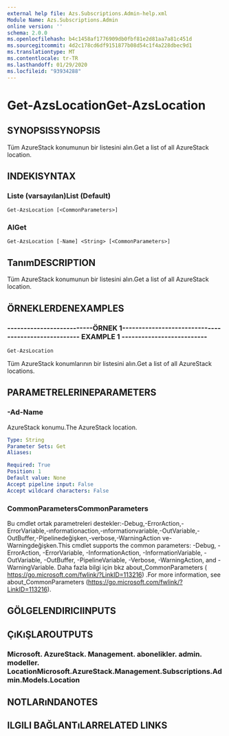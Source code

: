```yaml
---
external help file: Azs.Subscriptions.Admin-help.xml
Module Name: Azs.Subscriptions.Admin
online version: ''
schema: 2.0.0
ms.openlocfilehash: b4c1458af1776909db0fbf81e2d81aa7a81c451d
ms.sourcegitcommit: 4d2c178cd6df9151877b08d54c1f4a228dbec9d1
ms.translationtype: MT
ms.contentlocale: tr-TR
ms.lasthandoff: 01/29/2020
ms.locfileid: "93934288"
---
```

# <span data-ttu-id="4de35-101">Get-AzsLocation</span><span class="sxs-lookup"><span data-stu-id="4de35-101">Get-AzsLocation</span></span>

## <span data-ttu-id="4de35-102">SYNOPSIS</span><span class="sxs-lookup"><span data-stu-id="4de35-102">SYNOPSIS</span></span>
<span data-ttu-id="4de35-103">Tüm AzureStack konumunun bir listesini alın.</span><span class="sxs-lookup"><span data-stu-id="4de35-103">Get a list of all AzureStack location.</span></span>

## <span data-ttu-id="4de35-104">INDEKI</span><span class="sxs-lookup"><span data-stu-id="4de35-104">SYNTAX</span></span>

### <span data-ttu-id="4de35-105">Liste (varsayılan)</span><span class="sxs-lookup"><span data-stu-id="4de35-105">List (Default)</span></span>
```
Get-AzsLocation [<CommonParameters>]
```

### <span data-ttu-id="4de35-106">Al</span><span class="sxs-lookup"><span data-stu-id="4de35-106">Get</span></span>
```
Get-AzsLocation [-Name] <String> [<CommonParameters>]
```

## <span data-ttu-id="4de35-107">Tanım</span><span class="sxs-lookup"><span data-stu-id="4de35-107">DESCRIPTION</span></span>
<span data-ttu-id="4de35-108">Tüm AzureStack konumunun bir listesini alın.</span><span class="sxs-lookup"><span data-stu-id="4de35-108">Get a list of all AzureStack location.</span></span>

## <span data-ttu-id="4de35-109">ÖRNEKLERDEN</span><span class="sxs-lookup"><span data-stu-id="4de35-109">EXAMPLES</span></span>

### <span data-ttu-id="4de35-110">--------------------------ÖRNEK 1--------------------------</span><span class="sxs-lookup"><span data-stu-id="4de35-110">-------------------------- EXAMPLE 1 --------------------------</span></span>
```
Get-AzsLocation
```

<span data-ttu-id="4de35-111">Tüm AzureStack konumlarının bir listesini alın.</span><span class="sxs-lookup"><span data-stu-id="4de35-111">Get a list of all AzureStack locations.</span></span>

## <span data-ttu-id="4de35-112">PARAMETRELERINE</span><span class="sxs-lookup"><span data-stu-id="4de35-112">PARAMETERS</span></span>

### <span data-ttu-id="4de35-113">-Ad</span><span class="sxs-lookup"><span data-stu-id="4de35-113">-Name</span></span>
<span data-ttu-id="4de35-114">AzureStack konumu.</span><span class="sxs-lookup"><span data-stu-id="4de35-114">The AzureStack location.</span></span>

```yaml
Type: String
Parameter Sets: Get
Aliases: 

Required: True
Position: 1
Default value: None
Accept pipeline input: False
Accept wildcard characters: False
```

### <span data-ttu-id="4de35-115">CommonParameters</span><span class="sxs-lookup"><span data-stu-id="4de35-115">CommonParameters</span></span>
<span data-ttu-id="4de35-116">Bu cmdlet ortak parametreleri destekler:-Debug,-ErrorAction,-ErrorVariable,-ınformationaction,-ınformationvariable,-OutVariable,-OutBuffer,-Pipelinedeğişken,-verbose,-WarningAction ve-Warningdeğişken.</span><span class="sxs-lookup"><span data-stu-id="4de35-116">This cmdlet supports the common parameters: -Debug, -ErrorAction, -ErrorVariable, -InformationAction, -InformationVariable, -OutVariable, -OutBuffer, -PipelineVariable, -Verbose, -WarningAction, and -WarningVariable.</span></span> <span data-ttu-id="4de35-117">Daha fazla bilgi için bkz about_CommonParameters ( https://go.microsoft.com/fwlink/?LinkID=113216) .</span><span class="sxs-lookup"><span data-stu-id="4de35-117">For more information, see about_CommonParameters (https://go.microsoft.com/fwlink/?LinkID=113216).</span></span>

## <span data-ttu-id="4de35-118">GÖLGELENDIRICI</span><span class="sxs-lookup"><span data-stu-id="4de35-118">INPUTS</span></span>

## <span data-ttu-id="4de35-119">ÇıKıŞLAR</span><span class="sxs-lookup"><span data-stu-id="4de35-119">OUTPUTS</span></span>

### <span data-ttu-id="4de35-120">Microsoft. AzureStack. Management. abonelikler. admin. modeller. Location</span><span class="sxs-lookup"><span data-stu-id="4de35-120">Microsoft.AzureStack.Management.Subscriptions.Admin.Models.Location</span></span>

## <span data-ttu-id="4de35-121">NOTLARıNDA</span><span class="sxs-lookup"><span data-stu-id="4de35-121">NOTES</span></span>

## <span data-ttu-id="4de35-122">ILGILI BAĞLANTıLAR</span><span class="sxs-lookup"><span data-stu-id="4de35-122">RELATED LINKS</span></span>

